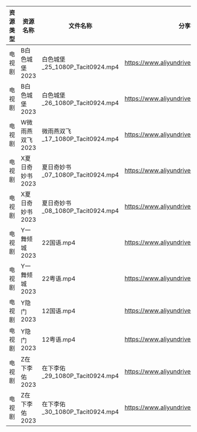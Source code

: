 | 资源类型 | 资源名称       | 文件名称                         | 分享链接                                      | 更新时间       |
| ---- | ---------- | ---------------------------- | ----------------------------------------- | ---------- |
| 电视剧  | B白色城堡2023  | 白色城堡_25_1080P_Tacit0924.mp4  | https://www.aliyundrive.com/s/RaWxk24QWV6 | 2023-06-14 |
| 电视剧  | B白色城堡2023  | 白色城堡_26_1080P_Tacit0924.mp4  | https://www.aliyundrive.com/s/RaWxk24QWV6 | 2023-06-14 |
| 电视剧  | W微雨燕双飞2023 | 微雨燕双飞_17_1080P_Tacit0924.mp4 | https://www.aliyundrive.com/s/Uvq8Q8wJXgg | 2023-06-14 |
| 电视剧  | X夏日奇妙书2023 | 夏日奇妙书_07_1080P_Tacit0924.mp4 | https://www.aliyundrive.com/s/x7rCFpAvm6R | 2023-06-14 |
| 电视剧  | X夏日奇妙书2023 | 夏日奇妙书_08_1080P_Tacit0924.mp4 | https://www.aliyundrive.com/s/x7rCFpAvm6R | 2023-06-14 |
| 电视剧  | Y一舞倾城2023  | 22国语.mp4                     | https://www.aliyundrive.com/s/rJHcZFVa1Tf | 2023-06-14 |
| 电视剧  | Y一舞倾城2023  | 22粤语.mp4                     | https://www.aliyundrive.com/s/rJHcZFVa1Tf | 2023-06-14 |
| 电视剧  | Y隐门2023    | 12国语.mp4                     | https://www.aliyundrive.com/s/3hQ1KUe4HeE | 2023-06-14 |
| 电视剧  | Y隐门2023    | 12粤语.mp4                     | https://www.aliyundrive.com/s/3hQ1KUe4HeE | 2023-06-14 |
| 电视剧  | Z在下李佑2023  | 在下李佑_29_1080P_Tacit0924.mp4  | https://www.aliyundrive.com/s/XDyqjGPExFg | 2023-06-14 |
| 电视剧  | Z在下李佑2023  | 在下李佑_30_1080P_Tacit0924.mp4  | https://www.aliyundrive.com/s/XDyqjGPExFg | 2023-06-14 |
